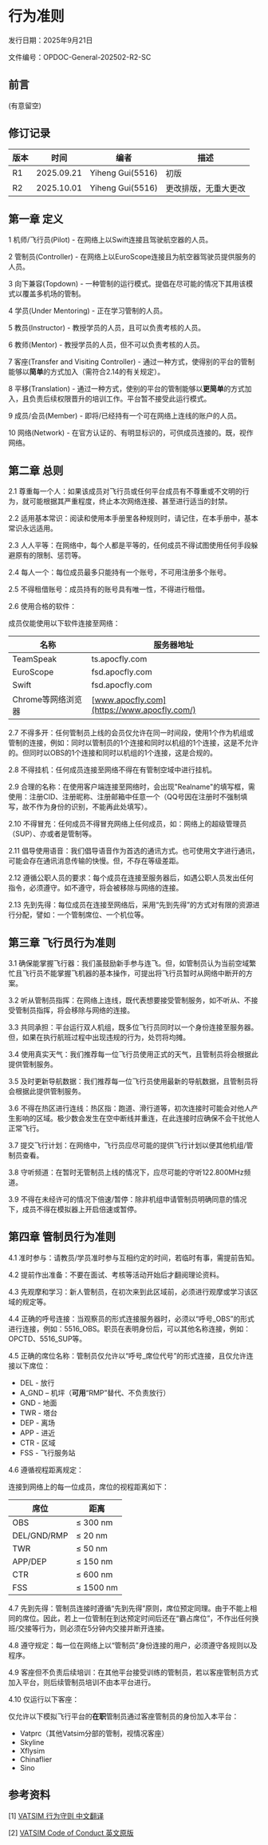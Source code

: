 # 行为准则

发行日期：2025年9月21日

文件编号：OPDOC-General-202502-R2-SC



## 前言

(有意留空)



## 修订记录

| 版本 | 时间       | 编者             | 描述                 |
| ---- | ---------- | ---------------- | -------------------- |
| R1   | 2025.09.21 | Yiheng Gui(5516) | 初版                 |
| R2   | 2025.10.01 | Yiheng Gui(5516) | 更改排版，无重大更改 |



## 第一章 定义

1 机师/飞行员(Pilot) - 在网络上以Swift连接且驾驶航空器的人员。

2 管制员(Controller) - 在网络上以EuroScope连接且为航空器驾驶员提供服务的人员。

3 向下兼容(Topdown)  -  一种管制的运行模式。提倡在尽可能的情况下其用该模式以覆盖多机场的管制。

4 学员(Under Mentoring)  -  正在学习管制的人员。

5 教员(Instructor)  -  教授学员的人员，且可以负责考核的人员。

6 教师(Mentor)  -  教授学员的人员，但不可以负责考核的人员。

7 客座(Transfer and Visiting Controller)  -  通过一种方式，使得别的平台的管制能够以**简单**的方式加入（需符合2.14的有关规定）。

8 平移(Translation) - 通过一种方式，使别的平台的管制能够以**更简单**的方式加入，且负责后续权限晋升的培训工作。平台暂不接受此运行模式。

9 成员/会员(Member) - 即将/已经持有一个可在网络上连线的账户的人员。

10 网络(Network) - 在官方认证的、有明显标识的，可供成员连接的。既，视作网络。



## 第二章 总则

2.1 尊重每一个人：如果该成员对飞行员或任何平台成员有不尊重或不文明的行为，就可能根据其严重程度，终止本次网络连接、甚至进行适当的封禁。

2.2 适用基本常识：阅读和使用本手册里各种规则时，请记住，在本手册中，基本常识永远适用。

2.3 人人平等：在网络中，每个人都是平等的，任何成员不得试图使用任何手段躲避原有的限制、惩罚等。

2.4 每人一个：每位成员最多只能持有一个账号，不可用注册多个账号。

2.5 不得租借账号：成员持有的账号具有唯一性，不得进行租借。

2.6 使用合格的软件：

成员仅能使用以下软件连接至网络：

| 名称               | 服务器地址                                  |
| ------------------ | ------------------------------------------- |
| TeamSpeak          | ts.apocfly.com                              |
| EuroScope          | fsd.apocfly.com                             |
| Swift              | fsd.apocfly.com                             |
| Chrome等网络浏览器 | [www.apocfly.com](https://www.apocfly.com/) |

2.7 不得多开：任何管制员上线的会员仅允许在同一时间段，使用1个作为机组或管制的连接，例如：同时以管制员的1个连接和同时以机组的1个连接，这是不允许的。但同时以OBS的1个连接和同时以机组的1个连接，这是合规的。

2.8 不得挂机：任何成员连接至网络不得在有管制空域中进行挂机。

2.9 合理的名称：在使用客户端连接至网络时，会出现"Realname"的填写框，需使用：注册CID、注册昵称、注册邮箱中任意一个（QQ号因在注册时不强制填写，故不作为身份的识别，不能再此处填写）。

2.10 不得冒充：任何成员不得冒充网络上任何成员，如：网络上的超级管理员（SUP）、亦或者是管制等。

2.11 倡导使用语音：我们倡导语音作为首选的通讯方式。也可使用文字进行通讯，可能会存在通讯消息传输的快慢。但，不存在等级差距。

2.12 遵循公职人员的要求：每个成员在连接至服务器后，如遇公职人员发出任何指令，必须遵守。如不遵守，将会被移除与网络的连接。

2.13 先到先得：每位成员在连接至网络后，采用“先到先得”的方式对有限的资源进行分配，譬如：一个管制席位、一个机位等。



## 第三章 飞行员行为准则

3.1 确保能掌握飞行器：我们虽鼓励新手参与连飞。但，如管制员认为当前空域繁忙且飞行员不能掌握飞机器的基本操作，可提出将飞行员暂时从网络中断开的方案。

3.2 听从管制员指挥：在网络上连线，既代表想要接受管制服务，如不听从、不接受管制员指挥，将会移除与网络的连接。

3.3 共同承担：平台运行双人机组，既多位飞行员同时以一个身份连接至服务器。但，如果在执行航班过程中出现违规的行为，处罚将均摊。

3.4 使用真实天气：我们推荐每一位飞行员使用正式的天气，且管制员将会根据此提供管制服务。

3.5 及时更新导航数据：我们推荐每一位飞行员使用最新的导航数据，且管制员将会根据此提供管制服务。

3.6 不得在热区进行连线：热区指：跑道、滑行道等，初次连接时可能会对他人产生影响的区域。极少数会发生在空中断线并重连，在此连接时应确保不会干扰他人正常飞行。

3.7 提交飞行计划：在网络中，飞行员应尽可能的提供飞行计划以便其他机组/管制员查看。

3.8 守听频道：在暂时无管制员上线的情况下，应尽可能的守听122.800MHz频道。

3.9 不得在未经许可的情况下倍速/暂停：除非机组申请管制员明确同意的情况下，成员不得在模拟器上开启倍速或暂停。



## 第四章 管制员行为准则

4.1 准时参与：请教员/学员准时参与互相约定的时间，若临时有事，需提前告知。

4.2 提前作出准备：不要在面试、考核等活动开始后才翻阅理论资料。

4.3 先观摩和学习：新人管制员，在初次来到此区域前，必须进行观摩或学习该区域的规定等。

4.4 正确的呼号连接：当观察员的形式连接服务器时，必须以“呼号_OBS”的形式进行连接，例如：5516_OBS。职员在表明身份后，可以其他名称连接，例如：OPCTD、5516_SUP等。

4.5 正确的席位名称：管制员仅允许以“呼号_席位代号”的形式连接，且仅允许连接以下席位：

- DEL - 放行
- A_GND – 机坪（**可用**“RMP”替代、不负责放行）
- GND - 地面
- TWR - 塔台
- DEP - 离场
- APP - 进近
- CTR - 区域
- FSS - 飞行服务站

4.6 遵循视程距离规定：

连接到网络上的每一位成员，席位的视程距离如下：

| 席位        | 距离      |
| ----------- | --------- |
| OBS         | ≤ 300 nm  |
| DEL/GND/RMP | ≤ 20 nm   |
| TWR         | ≤ 50 nm   |
| APP/DEP     | ≤ 150 nm  |
| CTR         | ≤ 600 nm  |
| FSS         | ≤ 1500 nm |

4.7 先到先得：管制员连接时遵循“先到先得”原则，席位预定同理。由于不能上相同的席位。因此，若上一位管制在到达预定时间后还在“霸占席位”，不作出任何换班/交接等行为，则必须在5分钟内交接并断开连接。

4.8 遵守规定：每一位在网络上以“管制员”身份连接的用户，必须遵守各规则以及程序。

4.9 客座但不负责后续培训：在其他平台接受训练的管制员，若以客座管制员方式加入平台，则后续管制员培训不由本平台进行。

4.10 仅运行以下客座：

仅允许以下模拟飞行平台的**在职**管制员通过客座管制员的身份加入本平台：

- Vatprc（其他Vatsim分部的管制，视情况客座）
- Skyline
- Xflysim
- Chinaflier
- Sino



## 参考资料

[1] [VATSIM 行为守则 中文翻译](https://community.vatprc.net/t/topic/9688)

[2] [VATSIM Code of Conduct 英文原版](https://vatsim.net/docs/policy/code-of-conduct)